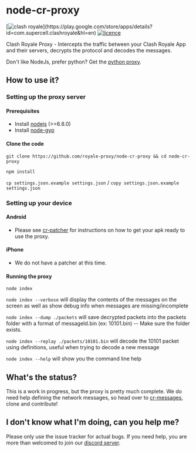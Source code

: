 # node-cr-proxy
[![clash royale](https://img.shields.io/badge/Clash%20Royale-1.9.2-brightgreen.svg?style=flat")](https://play.google.com/store/apps/details?id=com.supercell.clashroyale&hl=en)
[![licence](https://img.shields.io/aur/license/yaourt.svg?style=flat)](https://github.com/royale-proxy/node-cr-proxy/blob/master/LICENSE)

Clash Royale Proxy - Intercepts the traffic between your Clash Royale App and their servers, decrypts the protocol and decodes the messages.

Don't like NodeJs, prefer python? Get the [python proxy](https://github.com/royale-proxy/cr-proxy).

## How to use it?

### Setting up the proxy server

#### Prerequisites
* Install [nodejs](https://nodejs.org/en) (>=6.8.0)
* Install [node-gyp](https://github.com/nodejs/node-gyp)

#### Clone the code

`git clone https://github.com/royale-proxy/node-cr-proxy && cd node-cr-proxy`

`npm install`

`cp settings.json.example settings.json` / `copy settings.json.example settings.json`
  
### Setting up your device

#### Android
  * Please see [cr-patcher](https://github.com/royale-proxy/cr-patcher) for instructions on how to get your apk ready to use the proxy.

#### iPhone
  * We do not have a patcher at this time.

#### Running the proxy

  `node index`

  `node index --verbose` will display the contents of the messages on the screen as well as show debug info when messages are missing/incomplete
  
  `node index --dump ./packets` will save decrypted packets into the packets folder with a format of messageId.bin (ex: 10101.bin) -- Make sure the folder exists.
  
  `node index --replay ./packets/10101.bin` will decode the 10101 packet using definitions, useful when trying to decode a new message
  
  `node index --help` will show you the command line help
  
## What's the status?

This is a work in progress, but the proxy is pretty much complete. We do need help defining the network messages, so head over to [cr-messages](https://github.com/royale-proxy/cr-messages), clone and contribute!

## I don't know what I'm doing, can you help me?

Please only use the issue tracker for actual bugs. If you need help, you are more than welcomed to join our [discord server](https://discord.gg/BuUtGPM).
